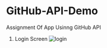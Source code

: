 # GitHub-API-Demo
Assignment Of App Usinng GitHub API
1. Login Screen 
![login](https://user-images.githubusercontent.com/45251228/50773020-959d3800-12b5-11e9-9616-b2cb4ffb7d4c.png)

